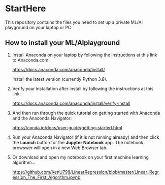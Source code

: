 # StartHere
This repository contains the files you need to set up a private ML/AI playground on your laptop or PC

## How to install your ML/AIplayground

1. Install Anaconda on your laptop by following the instructions at this link to Anaconda.com:

    <https://docs.anaconda.com/anaconda/install/>
    
    Install the latest version (currently Python 3.8).
    
2. Verify your installation after install by following the instructions at this link:

    <https://docs.anaconda.com/anaconda/install/verify-install>
    
3. And then run through the quick tutorial on getting started with Anaconda and the Anaconda Navigator:

    <https://conda.io/docs/user-guide/getting-started.html>

4. Run your Anaconda Navigator (if it is not running already) and then click the **Launch** button for the **Jupyter Notebook** app. The notebook browswer will open in a new Web Browser tab.

5. Or download and open my notebook on your first machine learning algorithm...

    https://github.com/KenU798/LinearRegression/blob/master/Linear_Regression_The_First_Algorithm.ipynb
